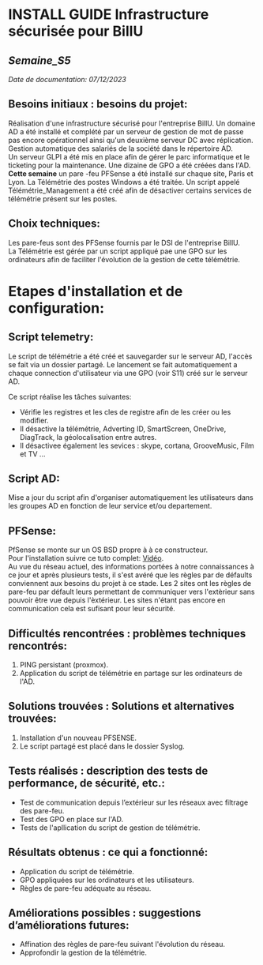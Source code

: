 # **INSTALL GUIDE Infrastructure sécurisée pour BillU**
## _Semaine_S5_
_Date de documentation: 07/12/2023_

## **Besoins initiaux : besoins du projet:**

Réalisation d'une infrastructure sécurisé pour l'entreprise BillU. Un domaine AD a été installé et complété par un serveur de gestion de mot de passe pas encore opérationnel ainsi qu'un deuxième serveur DC avec réplication. Gestion automatique des salariés de la société dans le répertoire AD.   
Un serveur GLPI a été mis en place afin de gérer le parc informatique et le ticketing pour la maintenance. Une dizaine de GPO a été créées dans l'AD.  
**Cette semaine** un pare -feu PFSense a été installé sur chaque site, Paris et Lyon. La Télémétrie des postes Windows a été traitée. Un script appelé Télémétrie_Management a été créé afin de désactiver certains services de télémétrie présent sur les postes.

## **Choix techniques:**

Les  pare-feus sont des PFSense fournis par le DSI de l'entreprise BillU.  
La Télémétrie est gérée par un script appliqué pae une GPO sur les ordinateurs afin de faciliter l'évolution de la gestion de cette télémétrie.

# **Etapes d'installation et de configuration:**

## **Script telemetry:**

Le script de télémétrie a été créé  et sauvegarder sur le serveur AD, l'accès se fait via un dossier partagé. Le lancement se fait automatiquement a chaque connection d'utilisateur via une GPO (voir S11) créé sur le serveur AD.

Ce script réalise les tâches suivantes: 
 - Vérifie les registres et les cles de registre afin de les créer ou les modifier.  
 - Il désactive la télémétrie, Adverting ID, SmartScreen, OneDrive, DiagTrack, la géolocalisation entre autres.
 - Il désactivee également les sevices : skype, cortana, GrooveMusic, Film et TV ...

## **Script AD:**

Mise a jour du script afin d'organiser automatiquement  les utilisateurs dans les groupes AD en fonction de leur service et/ou departement. 

## **PFSense:**
PfSense se monte sur un OS BSD propre à à ce constructeur.  
Pour l'installation suivre ce tuto complet: [Vidéo](https://www.youtube.com/watch?v=NzVDjNqchoc).  
Au vue du réseau actuel, des informations portées à notre connaissances à ce jour et après plusieurs tests, il s'est avéré que les règles par de défaults conviennent aux besoins du projet à ce stade. Les 2 sites ont les règles de pare-feu par défault leurs permettant de communiquer vers l'extèrieur sans pouvoir être vue depuis l'èxtérieur. Les sites n'étant pas encore en communication cela est sufisant pour leur sécurité.


## **Difficultés rencontrées : problèmes techniques rencontrés:**

1. PING persistant (proxmox).
2. Application du script de télémétrie en partage sur les ordinateurs de l'AD.


## **Solutions trouvées : Solutions et alternatives trouvées:**

1. Installation d'un nouveau PFSENSE.
2. Le script partagé est placé dans le dossier Syslog. 

## **Tests réalisés : description des tests de performance, de sécurité, etc.:**
- Test de communication depuis l’extérieur sur les réseaux avec filtrage des pare-feu.  
- Test des GPO en place sur l'AD.  
- Tests de l'apllication du script de gestion de télémétrie.  


## **Résultats obtenus : ce qui a fonctionné:**
- Application du script de télémétrie.
- GPO appliquées sur les ordinateurs et les utilisateurs.
- Règles de pare-feu adéquate au réseau.  

## **Améliorations possibles : suggestions d’améliorations futures:**  
- Affination des règles de pare-feu suivant l'évolution du réseau.  
- Approfondir la gestion de la télémétrie.  

